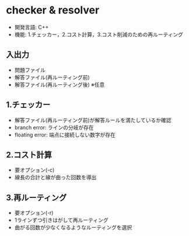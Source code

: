 # checker & resolver

* 開発言語: C++
* 機能: 1.チェッカー，2.コスト計算，3.コスト削減のための再ルーティング

## 入出力

* 問題ファイル
* 解答ファイル(再ルーティング前)
* 解答ファイル(再ルーティング後) ※任意

## 1.チェッカー

* 解答ファイル(再ルーティング前)が解答ルールを満たしているか確認
* branch error: ラインの分岐が存在
* floating error: 端点に接続しない数字が存在

## 2.コスト計算

* 要オプション(-c)
* 線長の合計と線が曲った回数を導出

## 3.再ルーティング

* 要オプション(-r)
* 1ラインずつ引きはがして再ルーティング
* 曲がる回数が少なくなるようなルーティングを選択
